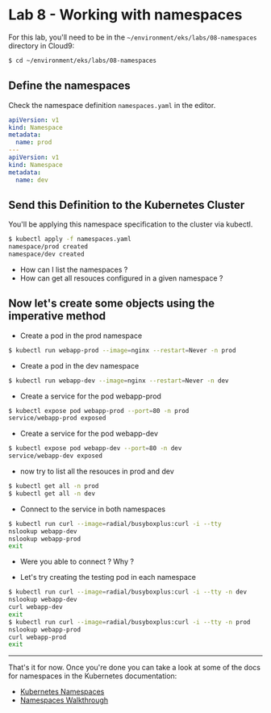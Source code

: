 # Lab 8 - Working with namespaces

For this lab, you'll need to be in the `~/environment/eks/labs/08-namespaces` directory in Cloud9:

```bash
$ cd ~/environment/eks/labs/08-namespaces
```

## Define the namespaces

Check the namespace definition `namespaces.yaml` in the editor.

```yaml
apiVersion: v1
kind: Namespace
metadata:
  name: prod
---
apiVersion: v1
kind: Namespace
metadata:
  name: dev
```

## Send this Definition to the Kubernetes Cluster

You'll be applying this namespace specification to the cluster via kubectl.

```bash
$ kubectl apply -f namespaces.yaml
namespace/prod created
namespace/dev created
```
- How can I list the namespaces ? 
- How can get all resouces configured in a given namespace ?

## Now let's create some objects using the imperative method

- Create a  pod in the prod namespace
```bash
$ kubectl run webapp-prod --image=nginx --restart=Never -n prod
```

- Create a pod in the dev namespace
```bash
$ kubectl run webapp-dev --image=nginx --restart=Never -n dev
```

- Create a service for the pod webapp-prod
```bash
$ kubectl expose pod webapp-prod --port=80 -n prod
service/webapp-prod exposed
```

- Create a service for the pod webapp-dev
```bash
$ kubectl expose pod webapp-dev --port=80 -n dev
service/webapp-dev exposed
```
- now try to list all the resouces in prod and dev 
```bash
$ kubectl get all -n prod
$ kubectl get all -n dev
```

- Connect to the service in both namespaces
```bash
$ kubectl run curl --image=radial/busyboxplus:curl -i --tty
nslookup webapp-dev
nslookup webapp-prod
exit
```
- Were you able to connect ? Why ?

- Let's try creating the testing pod in each namespace
```bash
$ kubectl run curl --image=radial/busyboxplus:curl -i --tty -n dev
nslookup webapp-dev
curl webapp-dev
exit
$ kubectl run curl --image=radial/busyboxplus:curl -i --tty -n prod
nslookup webapp-prod
curl webapp-prod
exit
```

---

That's it for now. Once you're done you can take a look at some of the docs for namespaces in the Kubernetes documentation:

- [Kubernetes Namespaces](https://kubernetes.io/docs/concepts/overview/working-with-objects/namespaces/)
- [Namespaces Walkthrough](https://kubernetes.io/docs/tasks/administer-cluster/namespaces-walkthrough)
